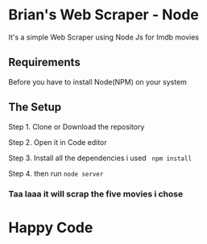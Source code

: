 # Brian's Web Scraper - Node
It's a simple Web Scraper using Node Js for Imdb movies
<br>

## Requirements
Before you have to install Node(NPM) on your system


## The Setup
Step 1. Clone or Download the repository

Step 2. Open it in Code editor

Step 3. Install all the dependencies i used ``` npm install```

Step 4. then run ``` node server ```

### Taa laaa it will scrap the five movies i chose

# Happy Code

